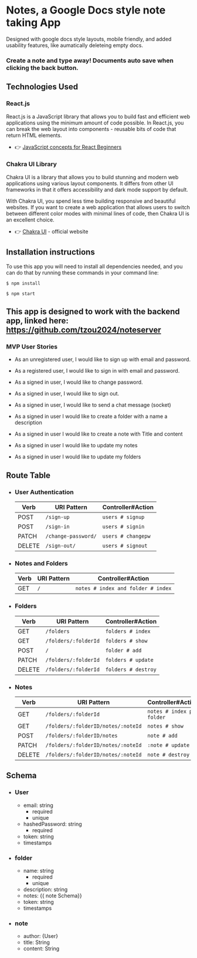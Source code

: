 # Notes, a Google Docs style note taking App

Designed with google docs style layouts, mobile friendly, and added usability features, like aumatically deleteing empty docs.

### <b> Create a note and type away! Documents auto save when clicking the back button. </b>


## Technologies Used 

### React.js

React.js is a JavaScript library that allows you to build fast and efficient web applications using the minimum amount of code possible. In React.js, you can break the web layout into components - reusable bits of code that return HTML elements. 

- 👉 [JavaScript concepts for React Beginners](https://blog.appseed.us/10-javascript-concepts-for-react-beginners/)

### Chakra UI Library 

Chakra UI is a library that allows you to build stunning and modern web applications using various layout components. It differs from other UI frameworks in that it offers accessibility and dark mode support by default. 

With Chakra UI, you spend less time building responsive and beautiful websites. If you want to create a web application that allows users to switch between different color modes with minimal lines of code, then Chakra UI is an excellent choice.

- 👉 [Chakra UI](https://chakra-ui.com/) - official website  

## Installation instructions
To use this app you will need to install all dependencies needed, and you can do that by running these commands in your command line:

```
$ npm install
```
```
$ npm start
```

This app is designed to work with the backend app, linked here:
https://github.com/tzou2024/noteserver
------------

### MVP User Stories

- As an unregistered user, I would like to sign up with email and password.
- As a registered user, I would like to sign in with email and password.

- As a signed in user, I would like to change password.
- As a signed in user, I would like to sign out.
- As a signed in user, I would like to send a chat message (socket)

- As a signed in user I would like to create a folder with a name a description
  
- As a signed in user I would like to create a note with Title and content
  
- As a signed in user I would like to update my notes

- As a signed in user I would like to update my folders


## Route Table
- ### User Authentication
   | Verb   | URI Pattern         | Controller#Action |
   | ------ | ------------------- | ----------------- |
   | POST   | `/sign-up`          | `users # signup`    |
   | POST   | `/sign-in`          | `users # signin`    |
   | PATCH  | `/change-password/` | `users # changepw`  |
   | DELETE | `/sign-out/`        | `users # signout `  |

 - ### Notes and Folders
   | Verb   | URI Pattern | Controller#Action    |
   | ------ | ----------- | -------------------- |
   | GET    | `/` | `notes # index and folder # index` |

 - ### Folders
   | Verb   | URI Pattern | Controller#Action    |
   | ------ | ----------- | -------------------- |
   | GET    | `/folders` | `folders # index` |
   | GET    | `/folders/:folderId` | `folders # show` |
   | POST   | `/` | `folder # add` |
   | PATCH  | `/folders/:folderId`  | `folders # update`|
   | DELETE | `/folders/:folderId`  | `folders # destroy`|

 - ### Notes
   | Verb   | URI Pattern | Controller#Action    |
   | ------ | ----------- | -------------------- |
   | GET    | `/folders/:folderId` | `notes # index per folder` |
   | GET    | `/folders/:folderID/notes/:noteId` | `notes # show` |
   | POST   | `/folders/:folderID/notes` | `note # add` |
   | PATCH  | `/folders/:folderID/notes/:noteId`  | `:note # update`|
   | DELETE | `/folders/:folderID/notes/:noteId`  | `note # destroy`|

## Schema

 - ### User
   - email: string
       - required
       - unique
   - hashedPassword: string
       - required
   - token: string
   - timestamps

 - ### folder
   - name: string
       - required
       - unique
   - description: string 
   - notes: {{ note Schema}}
   - token: string
   - timestamps

 - ### note
   - author: {User}
   - title: String
   - content: String
  